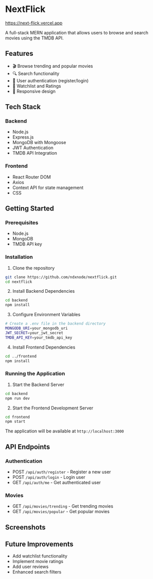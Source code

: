 # NextFlick
https://next-flick.vercel.app

A full-stack MERN application that allows users to browse and search movies using the TMDB API.

## Features

- 🎬 Browse trending and popular movies
- 🔍 Search functionality
- 👤 User authentication (register/login)
- 🎯 Watchlist and Ratings
- 📱 Responsive design

## Tech Stack

### Backend

- Node.js
- Express.js
- MongoDB with Mongoose
- JWT Authentication
- TMDB API Integration

### Frontend

- React Router DOM
- Axios
- Context API for state management
- CSS

## Getting Started

### Prerequisites

- Node.js
- MongoDB
- TMDB API key

### Installation

1. Clone the repository

```bash
git clone https://github.com/ndxnode/nextflick.git
cd nextflick
```

2. Install Backend Dependencies

```bash
cd backend
npm install
```

3. Configure Environment Variables

```bash
# Create a .env file in the backend directory
MONGODB_URI=your_mongodb_uri
JWT_SECRET=your_jwt_secret
TMDB_API_KEY=your_tmdb_api_key
```

4. Install Frontend Dependencies

```bash
cd ../frontend
npm install
```

### Running the Application

1. Start the Backend Server

```bash
cd backend
npm run dev
```

2. Start the Frontend Development Server

```bash
cd frontend
npm start
```

The application will be available at `http://localhost:3000`

## API Endpoints

### Authentication

- POST `/api/auth/register` - Register a new user
- POST `/api/auth/login` - Login user
- GET `/api/auth/me` - Get authenticated user

### Movies

- GET `/api/movies/trending` - Get trending movies
- GET `/api/movies/popular` - Get popular movies

## Screenshots


## Future Improvements

- Add watchlist functionality
- Implement movie ratings
- Add user reviews
- Enhanced search filters
